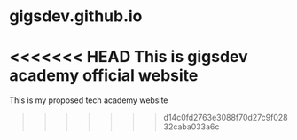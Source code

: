# gigsdev.github.io
<<<<<<< HEAD
This is gigsdev academy official website
=======
This is my proposed tech academy website
>>>>>>> d14c0fd2763e3088f70d27c9f02832caba033a6c
